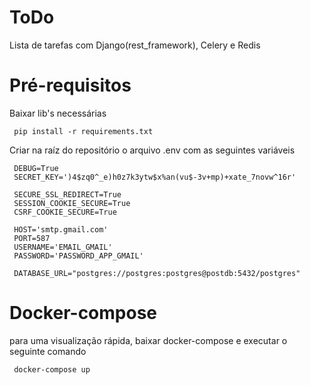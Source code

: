 # ToDo
Lista de tarefas com Django(rest_framework), Celery e Redis

# Pré-requisitos
Baixar lib's necessárias

   ```
    pip install -r requirements.txt
   ```

Criar na raíz do repositório o arquivo .env com as seguintes variáveis

   ```
    DEBUG=True
    SECRET_KEY=')4$zq0^_e)h0z7k3ytw$x%an(vu$-3v+mp)+xate_7novw^16r'

    SECURE_SSL_REDIRECT=True
    SESSION_COOKIE_SECURE=True
    CSRF_COOKIE_SECURE=True

    HOST='smtp.gmail.com'
    PORT=587
    USERNAME='EMAIL_GMAIL'
    PASSWORD='PASSWORD_APP_GMAIL'

    DATABASE_URL="postgres://postgres:postgres@postdb:5432/postgres"
   ```

 # Docker-compose
 para uma visualização rápida, baixar docker-compose e executar o seguinte comando
    
   ```
    docker-compose up
   ```
